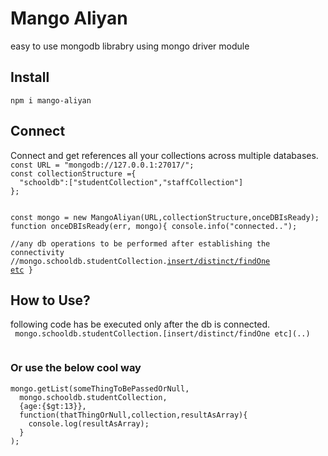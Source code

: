 # Mango Aliyan
easy to use mongodb librabry using mongo driver module

<h2>Install</h2>
<code>npm i mango-aliyan</code>

<h2>Connect</h2>
Connect and get references all your collections across multiple databases.
<code>
const URL = "mongodb://127.0.0.1:27017/";
const collectionStructure ={
  "schooldb":["studentCollection","staffCollection"]
};

const mongo = new MangoAliyan(URL,collectionStructure,onceDBIsReady);
function onceDBIsReady(err, mongo){
    console.info("connected..");  
    //any db operations to be performed after establishing the connectivity
    //mongo.schooldb.studentCollection.[insert/distinct/findOne etc](..)
}
</code>
<h2>How to Use?</h2>
following code has be executed only after the db is connected.
<code>
 mongo.schooldb.studentCollection.[insert/distinct/findOne etc](..)
 </code>
 <h3>Or use the below cool way</h3>

    mongo.getList(someThingToBePassedOrNull,
      mongo.schooldb.studentCollection,
      {age:{$gt:13}},
      function(thatThingOrNull,collection,resultAsArray){
        console.log(resultAsArray);
      }
    );



